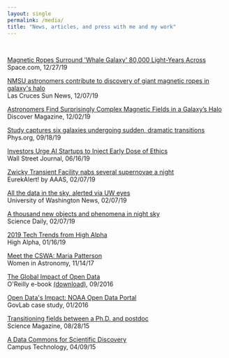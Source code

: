 ```yaml
---
layout: single
permalink: /media/
title: "News, articles, and press with me and my work"
---
```


<br>

[Magnetic Ropes Surround 'Whale Galaxy' 80,000 Light-Years Across](https://www.space.com/magnetic-filament-tie-up-galaxy.html)  
Space.com, 12/27/19

[NMSU astronomers contribute to discovery of giant magnetic ropes in galaxy's halo](https://www.lcsun-news.com/story/news/local/community/2019/12/07/nmsu-astronomers-help-discover-giant-magnetic-ropes-galaxys-halo/4366220002/)  
Las Cruces Sun News, 12/07/19

[Astronomers Find Surprisingly Complex Magnetic Fields in a Galaxy’s Halo](https://www.discovermagazine.com/the-sciences/astronomers-find-surprisingly-complex-magnetic-fields-in-a-galaxys-halo)  
Discover Magazine, 12/02/19

[Study captures six galaxies undergoing sudden, dramatic transitions](https://phys.org/news/2019-09-captures-galaxies-sudden-transitions.html)  
Phys.org, 09/18/19

[Investors Urge AI Startups to Inject Early Dose of Ethics](https://www.wsj.com/articles/investors-urge-ai-startups-to-inject-early-dose-of-ethics-11560682800)  
Wall Street Journal, 06/16/19

[Zwicky Transient Facility nabs several supernovae a night](https://www.eurekalert.org/pub_releases/2019-02/ciot-ztf020719.php)  
EurekAlert! by AAAS, 02/07/19

[All the data in the sky, alerted via UW eyes](https://www.washington.edu/news/2019/02/07/ztf-uw-alert-system/)  
University of Washington News, 02/07/19

[A thousand new objects and phenomena in night sky](https://www.sciencedaily.com/releases/2019/02/190207131056.htm)  
Science Daily, 02/07/19

[2019 Tech Trends from High Alpha](https://highalpha.com/2019-tech-trends-from-high-alpha/)  
High Alpha, 01/16/19

[Meet the CSWA: Maria Patterson](http://womeninastronomy.blogspot.com/2017/11/meet-cswa-maria-patterson.html)  
Women in Astronomy, 11/14/17

[The Global Impact of Open Data](http://thegovlab.org/new-e-book-the-global-impact-of-open-data/)  
O'Reilly e-book [(download)](https://data.gov.ru/sites/default/files/documents/the-global-impact-of-open-data.pdf), 09/2016

[Open Data's Impact: NOAA Open Data Portal](http://odimpact.org/files/case-studies-noaa.pdf)  
GovLab case study, 01/2016

[Transitioning fields between a Ph.D. and postdoc](https://www.sciencemag.org/features/2015/08/transitioning-fields-between-phd-and-postdoc)  
Science Magazine, 08/28/15

[A Data Commons for Scientific Discovery](https://campustechnology.com/articles/2015/04/09/a-data-commons-for-scientific-discovery.aspx)  
Campus Technology, 04/09/15
